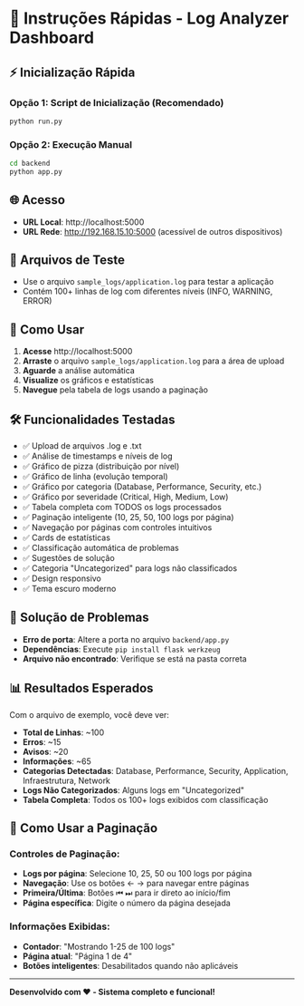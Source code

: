 # 🚀 Instruções Rápidas - Log Analyzer Dashboard

## ⚡ Inicialização Rápida

### Opção 1: Script de Inicialização (Recomendado)
```bash
python run.py
```

### Opção 2: Execução Manual
```bash
cd backend
python app.py
```

## 🌐 Acesso
- **URL Local**: http://localhost:5000
- **URL Rede**: http://192.168.15.10:5000 (acessível de outros dispositivos)

## 📁 Arquivos de Teste
- Use o arquivo `sample_logs/application.log` para testar a aplicação
- Contém 100+ linhas de log com diferentes níveis (INFO, WARNING, ERROR)

## 🎯 Como Usar
1. **Acesse** http://localhost:5000
2. **Arraste** o arquivo `sample_logs/application.log` para a área de upload
3. **Aguarde** a análise automática
4. **Visualize** os gráficos e estatísticas
5. **Navegue** pela tabela de logs usando a paginação

## 🛠️ Funcionalidades Testadas
- ✅ Upload de arquivos .log e .txt
- ✅ Análise de timestamps e níveis de log
- ✅ Gráfico de pizza (distribuição por nível)
- ✅ Gráfico de linha (evolução temporal)
- ✅ Gráfico por categoria (Database, Performance, Security, etc.)
- ✅ Gráfico por severidade (Critical, High, Medium, Low)
- ✅ Tabela completa com TODOS os logs processados
- ✅ Paginação inteligente (10, 25, 50, 100 logs por página)
- ✅ Navegação por páginas com controles intuitivos
- ✅ Cards de estatísticas
- ✅ Classificação automática de problemas
- ✅ Sugestões de solução
- ✅ Categoria "Uncategorized" para logs não classificados
- ✅ Design responsivo
- ✅ Tema escuro moderno

## 🔧 Solução de Problemas
- **Erro de porta**: Altere a porta no arquivo `backend/app.py`
- **Dependências**: Execute `pip install flask werkzeug`
- **Arquivo não encontrado**: Verifique se está na pasta correta

## 📊 Resultados Esperados
Com o arquivo de exemplo, você deve ver:
- **Total de Linhas**: ~100
- **Erros**: ~15
- **Avisos**: ~20
- **Informações**: ~65
- **Categorias Detectadas**: Database, Performance, Security, Application, Infraestrutura, Network
- **Logs Não Categorizados**: Alguns logs em "Uncategorized"
- **Tabela Completa**: Todos os 100+ logs exibidos com classificação

## 📄 Como Usar a Paginação

### **Controles de Paginação:**
- **Logs por página**: Selecione 10, 25, 50 ou 100 logs por página
- **Navegação**: Use os botões ← → para navegar entre páginas
- **Primeira/Última**: Botões ⏮ ⏭ para ir direto ao início/fim
- **Página específica**: Digite o número da página desejada

### **Informações Exibidas:**
- **Contador**: "Mostrando 1-25 de 100 logs"
- **Página atual**: "Página 1 de 4"
- **Botões inteligentes**: Desabilitados quando não aplicáveis

---
**Desenvolvido com ❤️ - Sistema completo e funcional!**
